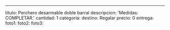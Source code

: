 ---
titulo: Perchero desarmable doble barral
descripcion: 'Medidas: COMPLETAR.'
cantidad: 1
categoria: 
destino: Regalar
precio: 0
entrega: 
foto1: 
foto2: 
foto3: 
